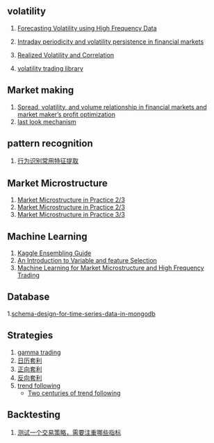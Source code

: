 ## volatility
1. [Forecasting Volatility using High Frequency Data](http://citeseerx.ist.psu.edu/viewdoc/download?doi=10.1.1.458.6732&rep=rep1&type=pdf)

2. [Intraday periodicity and volatility persistence in financial markets](http://public.econ.duke.edu/~boller/Published_Papers/joef_97.pdf)
3. [Realized Volatility and Correlation](http://www.ssc.upenn.edu/~fdiebold/papers/paper29/temp.pdf)
4. [volatility trading library](https://github.com/jasonstrimpel/volatility-trading)

## Market making 
1. [Spread, volatility, and volume relationship in financial markets and market maker’s profit optimization](https://arxiv.org/pdf/1606.07381.pdf)
2. [last look mechanism](http://thefxview.com/2014/07/16/what-is-last-look-in-forex/)

## pattern recognition
1. [行为识别常用特征提取](https://www.zhihu.com/question/41068341)

## Market Microstructure
1. [Market Microstructure in Practice 2/3](http://helper.ipam.ucla.edu/publications/fmws2/fmws2_12691.pdf)
2. [Market Microstructure in Practice 2/3](http://helper.ipam.ucla.edu/publications/fmws2/fmws2_12703.pdf)
3. [Market Microstructure in Practice 3/3](http://helper.ipam.ucla.edu/publications/fmws2/fmws2_12704.pdf)



## Machine Learning
1. [Kaggle Ensembling Guide](http://mlwave.com/kaggle-ensembling-guide/)
2. [An Introduction to Variable and feature Selection](http://www.jmlr.org/papers/volume3/guyon03a/guyon03a.pdf)
3. [Machine Learning for Market Microstructure and High Frequency Trading](https://www.cis.upenn.edu/~mkearns/papers/KearnsNevmyvakaHFTRiskBooks.pdf)


## Database

1.[schema-design-for-time-series-data-in-mongodb](https://www.mongodb.com/blog/post/schema-design-for-time-series-data-in-mongodb)

## Strategies

1. [gamma trading]()
2. [日历套利]()
3. [正向套利]()
4. [反向套利]()
5. [trend following]()
   - [Two centuries of trend following](https://arxiv.org/pdf/1404.3274.pdf)
   

## Backtesting

1. [测试一个交易策略，需要注重哪些指标](https://www.zhihu.com/question/26028390)

